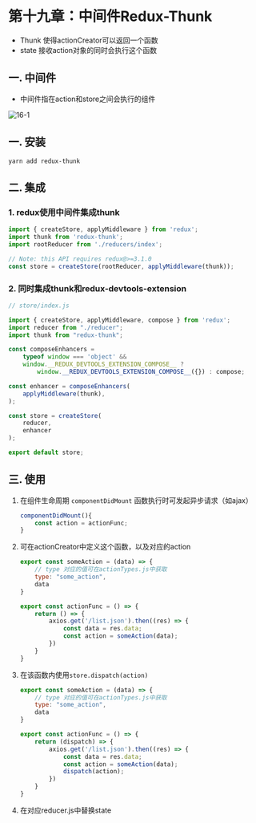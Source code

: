 # 第十九章：中间件Redux-Thunk

* Thunk 使得actionCreator可以返回一个函数
* state 接收action对象的同时会执行这个函数

## 一. 中间件
* 中间件指在action和store之间会执行的组件

![16-1](https://s2.ax1x.com/2020/02/26/3UDNl9.md.png)


## 一. 安装
```shell
yarn add redux-thunk
```

## 二. 集成

### 1. redux使用中间件集成thunk
```javascript
import { createStore, applyMiddleware } from 'redux';
import thunk from 'redux-thunk';
import rootReducer from './reducers/index';

// Note: this API requires redux@>=3.1.0
const store = createStore(rootReducer, applyMiddleware(thunk));
```

### 2. 同时集成thunk和redux-devtools-extension

```javascript
// store/index.js

import { createStore, applyMiddleware, compose } from 'redux';
import reducer from "./reducer";
import thunk from "redux-thunk";

const composeEnhancers =
    typeof window === 'object' &&
    window.__REDUX_DEVTOOLS_EXTENSION_COMPOSE__ ?
        window.__REDUX_DEVTOOLS_EXTENSION_COMPOSE__({}) : compose;

const enhancer = composeEnhancers(
    applyMiddleware(thunk),
);

const store = createStore(
    reducer,
    enhancer
);

export default store;
```

## 三. 使用
1. 在组件生命周期 `componentDidMount` 函数执行时可发起异步请求（如ajax）
    ```javascript
    componentDidMount(){
        const action = actionFunc;
    }
    ```
2. 可在actionCreator中定义这个函数，以及对应的action
    ```javascript
    export const someAction = (data) => {
        // type 对应的值可在actionTypes.js中获取
        type: "some_action",
        data
    }
    
    export const actionFunc = () => {
        return () => {
            axios.get('/list.json').then((res) => {
                const data = res.data;
                const action = someAction(data);
            })
        }
    }
    ```
2. 在该函数内使用`store.dispatch(action)`
    ```javascript
    export const someAction = (data) => {
        // type 对应的值可在actionTypes.js中获取
        type: "some_action",
        data
    }
    
    export const actionFunc = () => {
        return (dispatch) => {
            axios.get('/list.json').then((res) => {
                const data = res.data;
                const action = someAction(data);
                dispatch(action);
            })
        }
    }
    ```
    
3. 在对应reducer.js中替换state




<comment/>